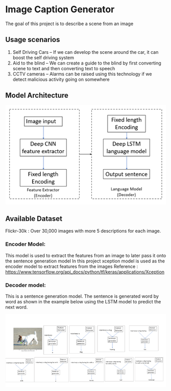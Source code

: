 # Image Caption Generator
The goal of this project is to describe a scene from an image

## Usage scenarios
1. Self Driving Cars – If we can develop the scene around the car, it can boost the self driving system
2. Aid to the blind – We can create a guide to the blind by first converting scene to text and then converting text to speech
3. CCTV cameras – Alarms can be raised using this technology if we detect malicious activity going on somewhere

## Model Architecture
![model-architecture](https://github.com/dheerajreddy2020/Image-description-using-deep-learning/blob/master/Model-Architecture.PNG)

## Available Dataset
Flickr-30k : Over 30,000 images with more 5 descriptions for each image.

### Encoder Model:
This model is used to extract the features from an image to later pass it onto the sentence generation model
In this project xception model is used as the encoder model to extract features from the images
Reference : https://www.tensorflow.org/api_docs/python/tf/keras/applications/Xception

### Decoder model:
This is a sentence generation model. 
The sentence is generated word by word as shown in the example below using the LSTM model to predict the next word.

![sentence-generation](https://github.com/dheerajreddy2020/Image-description-using-deep-learning/blob/master/Sentence-generator.PNG)
